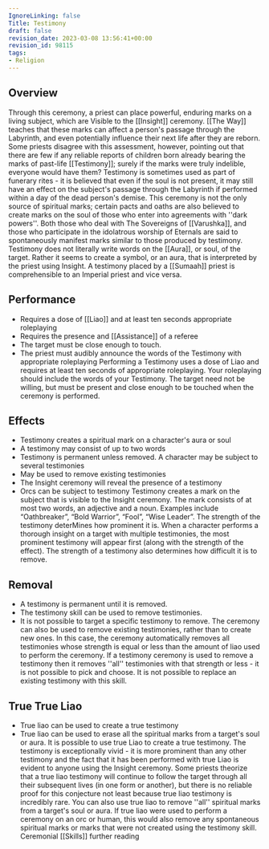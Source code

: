 ```yaml
---
IgnoreLinking: false
Title: Testimony
draft: false
revision_date: 2023-03-08 13:56:41+00:00
revision_id: 98115
tags:
- Religion
---
```


## Overview
Through this ceremony, a priest can place powerful, enduring marks on a living subject, which are Visible to the [[Insight]] ceremony.
[[The Way]] teaches that these marks can affect a person's passage through the Labyrinth, and even potentially influence their next life after they are reborn. Some priests disagree with this assessment, however, pointing out that there are few if any reliable reports of children born already bearing the marks of past-life [[Testimony]]; surely if the marks were truly indelible, everyone would have them?
Testimony is sometimes used as part of funerary rites - it is believed that even if the soul is not present, it may still have an effect on the subject's passage through the Labyrinth if performed within a day of the dead person's demise.
This ceremony is not the only source of spiritual marks; certain pacts and oaths are also believed to create marks on the soul of those who enter into agreements with ''dark powers''. Both those who deal with The Sovereigns of [[Varushka]], and those who participate in the idolatrous worship of Eternals are said to spontaneously manifest marks similar to those produced by testimony.
Testimony does not literally write words on the [[Aura]], or soul, of the target. Rather it seems to create a symbol, or an aura, that is interpreted by the priest using Insight. A testimony placed by a [[Sumaah]] priest is comprehensible to an Imperial priest and vice versa.
## Performance
* Requires a dose of [[Liao]] and at least ten seconds appropriate roleplaying
* Requires the presence and [[Assistance]] of a referee
* The target must be close enough to touch.
* The priest must audibly announce the words of the Testimony with appropriate roleplaying
Performing a Testimony uses a dose of Liao and requires at least ten seconds of appropriate roleplaying. Your roleplaying should include the words of your Testimony.
The target need not be willing, but must be present and close enough to be touched when the ceremony is performed.
## Effects
* Testimony creates a spiritual mark on a character's aura or soul
* A testimony may consist of up to two words
* Testimony is permanent unless removed. A character may be subject to several testimonies
* May be used to remove existing testimonies
* The Insight ceremony will reveal the presence of a testimony
* Orcs can be subject to testimony
Testimony creates a mark on the subject that is visible to the Insight ceremony. The mark consists of at most two words, an adjective and a noun. Examples include “Oathbreaker”, “Bold Warrior”, “Fool”, “Wise Leader”. 
The strength of the testimony deterMines how prominent it is. When a character performs a thorough insight on a target with multiple testimonies, the most prominent testimony will appear first (along with the strength of the effect).
The strength of a testimony also determines how difficult it is to remove. 
## Removal
* A testimony is permanent until it is removed.
* The testimony skill can be used to remove testimonies.
* It is not possible to target a specific testimony to remove.
The ceremony can also be used to remove existing testimonies, rather than to create new ones. In this case, the ceremony automatically removes all testimonies whose strength is equal or less than the amount of liao used to perform the ceremony.
If a testimony ceremony is used to remove a testimony then it removes ''all'' testimonies with that strength or less - it is not possible to pick and choose.
It is not possible to replace an existing testimony with this skill.
## True True Liao
* True liao can be used to create a true testimony
* True liao can be used to erase all the spiritual marks from a target's soul or aura.
It is possible to use true Liao to create a true testimony. The testimony is exceptionally vivid - it is more prominent than any other testimony and the fact that it has been performed with true Liao is evident to anyone using the Insight ceremony. Some priests theorize that a true liao testimony will continue to follow the target through all their subsequent lives (in one form or another), but there is no reliable proof for this conjecture not least because true liao testimony is incredibly rare.
You can also use true liao to remove ''all'' spiritual marks from a target's soul or aura. If true liao were used to perform a ceremony on an orc or human, this would also remove any spontaneous spiritual marks or marks that were not created using the testimony skill.
Ceremonial [[Skills]] further reading